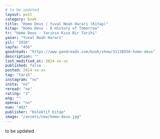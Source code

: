 ```yaml
---
# to be updated
layout: post
category: book
title: "Homo Deus | Yuval Noah Harari (Kitap)"
kitap: "Homo Deus - A History of Tomorrow"
tr: "Homo Deus - Yarının Kısa Bir Tarihi"
yazar: "Yuval Noah Harari"
yil: "2016"
sayfa: "456"
goodreads: "https://www.goodreads.com/book/show/31138556-homo-deus"
description: ""
last_modified_at: 2024-xx-xx
published: false
posted: 2024-xx-xx
tag: "tarih"
instagram: "no"
insta: "no"
reread: "no"
rating: "3"
eng: ""
openai: "no"
num: "402"
publisher: "Kolektif Kitap"
image: "/assets/new/homo-deus.jpg"
---
```


to be updated
